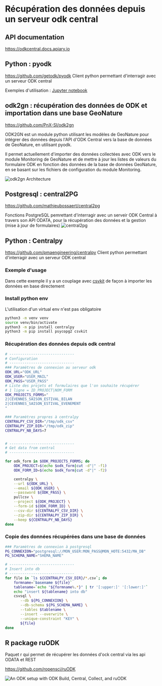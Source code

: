 # Récupération des données depuis un serveur odk central

## API documentation

https://odkcentral.docs.apiary.io


## Python : pyodk
https://github.com/getodk/pyodk
Client python permettant d'interragir avec un serveur ODK central

Exemples d'utilisation : [Jupyter notebook](odk_api.ipynb)

## odk2gn : récupération des données de ODK et importation dans une base GeoNature

https://github.com/PnX-SI/odk2gn

ODK2GN est un module python utilisant les modèles de GeoNature pour intégrer des données depuis l'API d'ODK Central vers la base de données de GeoNature, en utilisant pyodk.

Il permet actuellement d'importer des données collectées avec ODK vers le module Monitoring de GeoNature et de mettre à jour les listes de valeurs du formulaire ODK en fonction des données de la base de données GeoNature, en se basant sur les fichiers de configuration du module Monitoring.


![odk2gn Architecture](https://github.com/PnX-SI/odk2gn/raw/main/docs/img/archi_global.jpeg)


## Postgresql : central2PG

https://github.com/mathieubossaert/central2pg

Fonctions PostgreSQL pemrettant d'interragir avec un serveir ODK Central à travers son API ODATA, pour la récupération des données et la gestion (mise à jour de formulaires)
![central2pg](https://user-images.githubusercontent.com/1642645/165459944-a8bfe56e-6cf3-410d-b337-70fe6d1e5ef3.png)


## Python : Centralpy
https://github.com/pmaengineering/centralpy
Client python permettant d'interragir avec un serveur ODK central


### Exemple d'usage
Dans cette exemple il y a un couplage avec [csvkit](https://csvkit.readthedocs.io/en/latest/index.html) de façon à importer les données en base directement



### Install python env
L'utilisation d'un virtual env n'est pas obligatoire
```sh
python3 -m venv venv
source venv/bin/activate
python3 -m pip install centralpy
python3 -m pip install psycopg2 csvkit
```

### Récupération des données depuis odk central
```sh
# ------------------------------
# Configuration
# ------------------------------
### Paramètres de connexion au serveur odk
ODK_URL="ODK_URL"
ODK_USER="USER_MAIL"
ODK_PASS="USER_PASS"
# Liste des projets et formulaires que l'on souhaite récupérer
# 1 ligne = ID_PROJECT|NOM_FORM
ODK_PROJECTS_FORMS="
2|CEVENNES_SAISON_ESTIVAL_BILAN
2|CEVENNES_SAISON_ESTIVAL_EVENEMENT
"

### Paramètres propres à centralpy
CENTRALPY_CSV_DIR="/tmp/odk_csv"
CENTRALPY_ZIP_DIR="/tmp/odk_zip"
CENTRALPY_NB_DAYS=7


# ------------------------------
# Get data from central
# ------------------------------

for odk_form in $ODK_PROJECTS_FORMS; do
    ODK_PROJECT=$(echo $odk_form|cut -d"|" -f1)
    ODK_FORM_ID=$(echo $odk_form|cut -d"|" -f2)

    centralpy \
    --url ${ODK_URL} \
    --email ${ODK_USER} \
    --password ${ODK_PASS} \
    pullcsv \
    --project ${ODK_PROJECT} \
    --form-id ${ODK_FORM_ID} \
    --csv-dir ${CENTRALPY_CSV_DIR} \
    --zip-dir ${CENTRALPY_ZIP_DIR} \
    --keep ${CENTRALPY_NB_DAYS}
done
```


### Copie des données récupérées dans une base de données

```sh
### Paramètres de connexion à postgresql
PG_CONNEXION="postgresql://MON_USER:MON_PASS@MON_HOTE:5432/MA_DB"
PG_SCHEMA_NAME="SHEMA_NAME"

# ------------------------------
# Insert into db
# ------------------------------
for file in `ls ${CENTRALPY_CSV_DIR}/*.csv`; do
    formname=`basename ${file}`
    tablename=`echo "${formname%.*}" | tr '[:upper:]' '[:lower:]'`
    echo "insert ${tablename} into db"
    csvsql \
       --db ${PG_CONNEXION} \
       --db-schema ${PG_SCHEMA_NAME} \
       --tables $tablename \
       --insert --overwrite \
       --unique-constraint "KEY" \
       ${file}
done
```


## R package ruODK
Paquet r qui permet de récupérer les données d'ock central via les api ODATA et REST

https://github.com/ropensci/ruODK

![An ODK setup with ODK Build, Central, Collect, and
ruODK](https://www.lucidchart.com/publicSegments/view/952c1350-3003-48c1-a2c8-94bad74cdb46/image.png)

